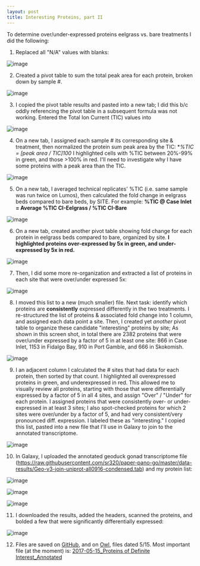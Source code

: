 ```yaml
---
layout: post
title: Interesting Proteins, part II
---
```


To determine over/under-expressed proteins eelgrass vs. bare treatments I did the following:

1) Replaced all "N/A" values with blanks: 

![image](https://cloud.githubusercontent.com/assets/17264765/26090427/c417d0c2-39b9-11e7-9565-ae2dec757777.png)

2) Created a pivot table to sum the total peak area for each protein, broken down by sample #. 

![image](https://cloud.githubusercontent.com/assets/17264765/26090431/d6147fc8-39b9-11e7-86ff-587649959a40.png)

3) I copied the pivot table results and pasted into a new tab; I did this b/c oddly referencing the pivot table in a subsequent formula was not working. Entered the Total Ion Current (TIC) values into 

![image](https://cloud.githubusercontent.com/assets/17264765/26090447/ef2f9e0c-39b9-11e7-9703-c9ba092f9343.png)

4) On a new tab, I assigned each sample # its corresponding site & treatment, then normalized the protein sum peak area by the TIC: **%TIC = [peak area / TIC]*100**  I highlighted cells with %TIC between 20%-99% in green, and those >100% in red. I'll need to investigate why I have some proteins with a peak area than the TIC. 

![image](https://cloud.githubusercontent.com/assets/17264765/26090752/c1882daa-39bb-11e7-9d15-abb3aebeafcc.png)

5) On a new tab, I averaged technical replicates' %TIC (i.e. same sample was run twice on Lumos), then calculated the fold change in eelgrass beds compared to bare beds, by SITE. For example: **%TIC @ Case Inlet = Average %TIC CI-Eelgrass / %TIC CI-Bare**

![image](https://cloud.githubusercontent.com/assets/17264765/26090778/edc5686a-39bb-11e7-95a1-992e32bb0fda.png)

6) On a new tab, created another pivot table showing fold change for each protein in eelgrass beds compared to bare, organized by site. **I highlighted proteins over-expressed by 5x in green, and under-expressed by 5x in red.**

![image](https://cloud.githubusercontent.com/assets/17264765/26090866/72e1cffc-39bc-11e7-8ece-834e2734d684.png)

7) Then, I did some more re-organization and extracted a list of proteins in each site that were over/under expressed 5x:

![image](https://cloud.githubusercontent.com/assets/17264765/26091021/57cd7cf6-39bd-11e7-8277-147aad2c4768.png)

8) I moved this list to a new (much smaller) file. Next task: identify which proteins are **consistently** expressed differently in the two treatments.  I re-structured the list of proteins & associated fold change into 1 column, and assigned each data point a site. Then, I created yet _another_ pivot table to organize these candidate "interesting" proteins by site; As shown in this screen shot, in total there are 2382 proteins that were over/under expressed by a factor of 5 in at least one site: 866 in Case Inlet, 1153 in Fidalgo Bay, 910 in Port Gamble, and 666 in Skokomish. 

![image](https://cloud.githubusercontent.com/assets/17264765/26091245/e4f00b52-39be-11e7-9684-32b61e7c6d3e.png)

9) I an adjacent column I calculated the # sites that had data for each protein, then sorted by that count. I highlighted all overexpressed proteins in green, and underexpressed in red. This allowed me to visually review all proteins, starting with those that were differentially expressed by a factor of 5 in all 4 sites, and assign "Over" / "Under" for each protein.  I assigned proteins that were consistently over- or under-expressed in at least 3 sites; I also spot-checked proteins for which 2 sites were over/under by a factor of 5, and had very consistent/very pronounced diff. expression. I labeled these as "interesting." I copied this list, pasted into a new file that I'll use in Galaxy to join to the annotated transcriptome. 

![image](https://cloud.githubusercontent.com/assets/17264765/26092674/25f81632-39c7-11e7-92f7-08376c57fde0.png)

10) In Galaxy, I uploaded the annotated geoduck gonad transcriptome file (https://raw.githubusercontent.com/sr320/paper-pano-go/master/data-results/Geo-v3-join-uniprot-all0916-condensed.tab) and my protein list: 

![image](https://cloud.githubusercontent.com/assets/17264765/26093073/15a10652-39c9-11e7-8592-bfde6ee01ecb.png)

![image](https://cloud.githubusercontent.com/assets/17264765/26092873/33f431b6-39c8-11e7-876b-4bb5b71855c0.png)

![image](https://cloud.githubusercontent.com/assets/17264765/26093190/ac5c2932-39c9-11e7-90d8-43428b2aaf9c.png)

11) I downloaded the results, added the headers, scanned the proteins, and bolded a few that were significantly differentially expressed:

![image](https://cloud.githubusercontent.com/assets/17264765/26093946/c2508e4c-39cc-11e7-87b0-d214d25f16b7.png)

12) Files are saved on [GitHub](https://github.com/laurahspencer/DNR_Geoduck/tree/master/Analyses/2017-May), and on [Owl](http://owl.fish.washington.edu/generosa/Generosa_DNR/Skyline_May2017/), files dated 5/15. Most important file (at the moment) is: [2017-05-15_Proteins of Definite Interest_Annotated](2017-05-15_Proteins-of-Definite-Interest_Annotated.tabular.xlsx)

